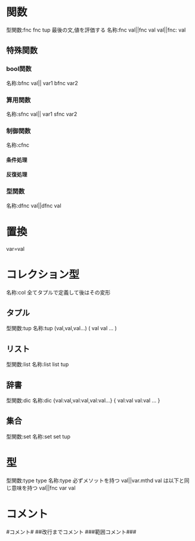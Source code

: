 # 関数
型関数:fnc
fnc tup
最後の文,値を評価する
名称:fnc
val||fnc val
val||fnc:
        val
## 特殊関数
### bool関数
名称:bfnc
val|| var1 bfnc var2

### 算用関数
名称:sfnc
val|| var1 sfnc var2
### 制御関数
名称:cfnc
#### 条件処理
#### 反復処理
### 型関数
名称:dfnc
val||dfnc val


# 置換
var=val
# コレクション型
名称:col
全てタプルで定義して後はその変形
## タプル
型関数:tup
名称:tup
(val,val,val...)
(
  val
  val
  ...
)
## リスト
型関数:list
名称:list
list tup
## 辞書
型関数:dic
名称:dic
{val:val,val:val,val:val...}
{
  val:val
  val:val
  ...
}
## 集合
型関数:set
名称:set
set tup
# 型
型関数:type
type 
名称:type
必ずメソットを持つ
val||var.mthd val
は以下と同じ意味を持つ
val||fnc var val
# コメント
#コメント#
##改行までコメント
###範囲コメント###


